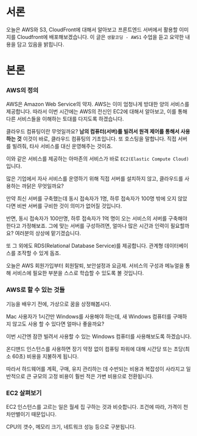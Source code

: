 # 서론

오늘은 AWS와 S3, CloudFront에 대해서 알아보고 프론트엔드 서버에서 활용할 이미지를 Cloudfront에 배포해보겠습니다. 이 글은 `생활코딩 - AWS1` 수업을 듣고 요약한 내용을 담고 있음을 밝힙니다.

# 본론

### AWS의 정의

AWS은 Amazon Web Service의 약자. AWS는 이미 엄청나게 방대한 양의 서비스를 제공합니다. 따라서 이번 시간에는 AWS의 전신인 EC2에 대해서 알아보고, 이를 통해 다른 서비스들을 이해하는 토대를 다지도록 하겠습니다.

클라우드 컴퓨팅이란 무엇일까요? **남의 컴퓨터(서버)를 빌려서 원격 제어를 통해서 사용하는 것** 이것이 바로, 클라우드 컴퓨팅의 기초입니다. 또 호스팅을 말합니다. 직접 서버를 빌려줘, 타사 서비스를 대신 운영해주는 것이죠.

이와 같은 서비스를 제공하는 아마존의 서비스가 바로 `EC2(Elastic Compute Cloud)`입니다.

많은 기업에서 자사 서비스를 운영하기 위해 직접 서버를 설치하지 않고, 클라우드를 사용하는 까닭은 무엇일까요?

만약 최신 서버를 구축했는데 동시 접속자가 1명, 하루 접속자가 100명 밖에 오지 않았다면 비싼 서버를 구비한 것이 의미가 없어질 것입니다.

반면, 동시 접속자가 100만명, 하루 접속자가 1억 명이 오는 서비스의 서버를 구축해야 한다고 가정해보죠. 그에 맞는 서버를 구성하려면, 얼마나 많은 시간과 인력이 필요할까요? 여러분의 상상에 맡기겠습니다.

또 그 외에도 RDS(Relational Database Service)를 제공합니다. 관계형 데이터베이스를 조작할 수 있게 돕죠.

오늘은 AWS 회원가입부터 회원탈퇴, 보안설정과 요금제. 서비스의 구성과 메뉴얼을 통해 서비스에 필요한 부분을 스스로 학습할 수 있도록 볼 것입니다.

### AWS로 할 수 있는 것들

기능을 배우기 전에, 가상으로 꿈을 상정해봅시다.

Mac 사용자가 1시간만 Windows를 사용해야 하는데, 새 Windows 컴퓨터를 구매하지 않고도 사용 할 수 있다면 얼마나 좋을까요?

이번 시간엔 잠깐 빌려서 사용할 수 있는 Windows 컴퓨터를 사용해보도록 하겠습니다.

온디맨드 인스턴스를 사용하면 장기 약정 없이 컴퓨팅 파워에 대해 시간당 또는 초당(최소 60초) 비용을 지불하게 됩니다.

따라서 하드웨어를 계획, 구매, 유지 관리하는 데 수반되는 비용과 복잡성이 사라지고 일반적으로 큰 규모의 고정 비용이 훨씬 적은 가변 비용으로 전환됩니다.

### EC2 살펴보기

EC2 인스턴스를 고르는 일은 월세 집 구하는 것과 비슷합니다. 조건에 따라, 가격이 천차만별이기 때문입니다.

CPU의 갯수, 메모리 크기, 네트워크 성능 등으로 구분됩니다.
